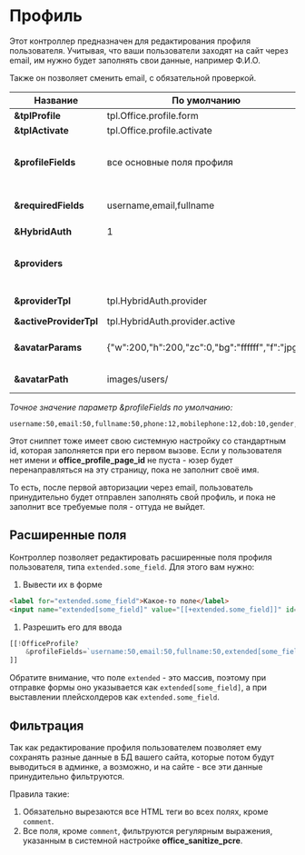 # Профиль

Этот контроллер предназначен для редактирования профиля пользователя.
Учитывая, что ваши пользователи заходят на сайт через email, им нужно будет заполнять свои данные, например Ф.И.О.

Также он позволяет сменить email, с обязательной проверкой.

| Название               | По умолчанию                                     | Описание                                                                                                                                                                                                           |
|------------------------|--------------------------------------------------|--------------------------------------------------------------------------------------------------------------------------------------------------------------------------------------------------------------------|
| **&tplProfile**        | tpl.Office.profile.form                          | Чанк для вывода и редактирования профиля пользователя.                                                                                                                                                             |
| **&tplActivate**       | tpl.Office.profile.activate                      | Чанк для оформления письма активации.                                                                                                                                                                              |
| **&profileFields**     | все основные поля профиля                        | Список разрешенных для редактирования полей юзера, через запятую. Также можно указать максимальну. длину значений, через двоеточие. Например, &profileFields=`username:25,fullname:50,email`.                      |
| **&requiredFields**    | username,email,fullname                          | Список обязательных полей при редактировании. Эти поля должны быть заполнены для успешного обновления профиля. Например, &requiredFields=`username,fullname,email`.                                                |
| **&HybridAuth**        | 1                                                | Включить интеграцию с HybridAuth, если он установлен.                                                                                                                                                              |
| **&providers**         |                                                  | Список провайдеров авторизации HybridAuth, через запятую. Все доступные провайдеры находятся тут {core_path}components/hybridauth/model/hybridauth/lib/Providers/. Например, &providers=`Google,Twitter,Facebook`. |
| **&providerTpl**       | tpl.HybridAuth.provider                          | Чанк для вывода ссылки на авторизацию или привязку сервиса HybridAuth к учетной записи.                                                                                                                            |
| **&activeProviderTpl** | tpl.HybridAuth.provider.active                   | Чанк для вывода иконки привязанного сервиса HybridAuth.                                                                                                                                                            |
| **&avatarParams**      | {"w":200,"h":200,"zc":0,"bg":"ffffff","f":"jpg"} | JSON строка с параметрами конвертации аватара при помощи phpThumb. По умолчанию - "{"w":200,"h":200,"zc":0,"bg":"ffffff","f":"jpg"}".                                                                              |
| **&avatarPath**        | images/users/                                    | Директория для сохранения аватаров пользователей внутри MODX_ASSETS_PATH. По умолчанию - "images/users/".                                                                                                          |

*Точное значение параметр &profileFields по умолчанию:*

```
username:50,email:50,fullname:50,phone:12,mobilephone:12,dob:10,gender,address,country,city,state,zip,fax,photo,comment,website,specifiedpassword,confirmpassword
```

Этот сниппет тоже имеет свою системную настройку со стандартным id, которая заполняется при его первом вызове.
Если у пользователя нет имени и **office_profile_page_id** не пуста - юзер будет перенаправляться на эту страницу, пока не заполнит своё имя.

То есть, после первой авторизации через email, пользователь принудительно будет отправлен заполнять свой профиль, и пока не заполнит все требуемые поля - оттуда не выйдет.

## Расширенные поля

Контроллер позволяет редактировать расширенные поля профиля пользователя, типа `extended.some_field`. Для этого вам нужно:

1. Вывести их в форме

```html
<label for="extended.some_field">Какое-то поле</label>
<input name="extended[some_field]" value="[[+extended.some_field]]" id="extended.some_field">
```

1. Разрешить его для ввода

```php
[[!OfficeProfile?
    &profileFields=`username:50,email:50,fullname:50,extended[some_field]`
]]
```

Обратите внимание, что поле `extended` - это массив, поэтому при отправке формы оно указывается
как `extended[some_field]`, а при выставлении плейсхолдеров как `extended.some_field`.

## Фильтрация

Так как редактирование профиля пользователем позволяет ему сохранять разные данные в БД вашего сайта,
которые потом будут выводиться в админке, а возможно, и на сайте - все эти данные принудительно фильтруются.

Правила такие:

1. Обязательно вырезаются все HTML теги во всех полях, кроме `comment`.
2. Все поля, кроме `comment`, фильтруются регулярным выражения, указанным в системной настройке **office_sanitize_pcre**.
